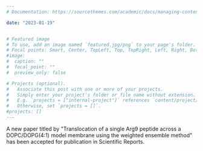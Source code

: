 ```yaml
---
# Documentation: https://sourcethemes.com/academic/docs/managing-content/

date: "2023-01-19" 


# Featured image
# To use, add an image named `featured.jpg/png` to your page's folder.
# Focal points: Smart, Center, TopLeft, Top, TopRight, Left, Right, BottomLeft, Bottom, BottomRight.
#image:
#  caption: ""
#  focal_point: ""
#  preview_only: false

# Projects (optional).
#   Associate this post with one or more of your projects.
#   Simply enter your project's folder or file name without extension.
#   E.g. `projects = ["internal-project"]` references `content/project/deep-learning/index.md`.
#   Otherwise, set `projects = []`.
#projects: []
---
```


A new paper titled by "Translocation of a single Arg9 peptide across a DOPC/DOPG(4:1) model membrane using the weighted ensemble method" has been accepted for publication in Scientific Reports.


